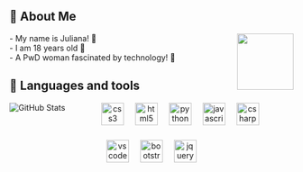 
## 🐇 About Me  ##
  <img align="right" height="100" src="https://media.tenor.com/w3APLkMuTX0AAAAM/computer-work.gif"  />
<p align="left"> - My name is Juliana! 💫 <br>
  - I am 18 years old 💫<br>- A PwD woman fascinated by technology! 🎀 </p> 

## 🍬 Languages and tools
<div align="center">
  
 

<div>
  <img src="https://github-readme-stats.vercel.app/api/top-langs/?username=JulianaOAguilar&theme=bear&count_private=false&layout=compact&hide_title=true&" alt="GitHub Stats" align="left">
</div>

<div align="center">
  <img src="https://cdn.jsdelivr.net/gh/devicons/devicon/icons/css3/css3-original.svg" height="40" alt="css3 logo"  />
  <img width="12" />
  <img src="https://cdn.jsdelivr.net/gh/devicons/devicon/icons/html5/html5-original.svg" height="40" alt="html5 logo"  />
  <img width="12" />
  <img src="https://cdn.jsdelivr.net/gh/devicons/devicon/icons/python/python-original.svg" height="40" alt="python logo"  />
  <img width="12" />
  <img src="https://cdn.jsdelivr.net/gh/devicons/devicon/icons/javascript/javascript-original.svg" height="40" alt="javascript logo"  />
  <img width="12" />
  <img src="https://cdn.jsdelivr.net/gh/devicons/devicon/icons/csharp/csharp-original.svg" height="40" alt="csharp logo"  />
</div>

###

<div align="center">
  <img src="https://cdn.jsdelivr.net/gh/devicons/devicon/icons/vscode/vscode-original.svg" height="40" alt="vscode logo"  />
  <img width="12" />
  <img src="https://cdn.jsdelivr.net/gh/devicons/devicon/icons/bootstrap/bootstrap-original.svg" height="40" alt="bootstrap logo"  />
  <img width="12" />
  <img src="https://cdn.jsdelivr.net/gh/devicons/devicon/icons/jquery/jquery-original.svg" height="40" alt="jquery logo"  />
</div>

###
</br>
</br>

</div>




